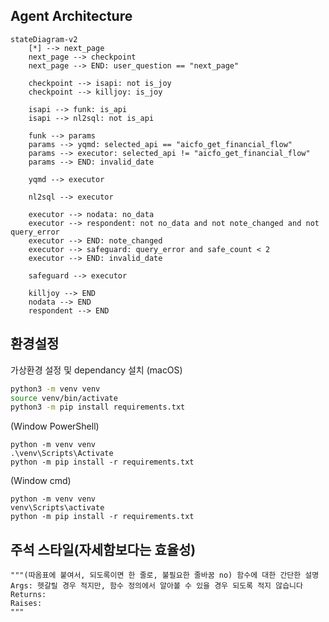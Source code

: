 ## Agent Architecture
```mermaid
stateDiagram-v2
    [*] --> next_page
    next_page --> checkpoint
    next_page --> END: user_question == "next_page"

    checkpoint --> isapi: not is_joy
    checkpoint --> killjoy: is_joy
    
    isapi --> funk: is_api
    isapi --> nl2sql: not is_api
    
    funk --> params
    params --> yqmd: selected_api == "aicfo_get_financial_flow"
    params --> executor: selected_api != "aicfo_get_financial_flow"
    params --> END: invalid_date
    
    yqmd --> executor
    
    nl2sql --> executor
    
    executor --> nodata: no_data
    executor --> respondent: not no_data and not note_changed and not query_error
    executor --> END: note_changed
    executor --> safeguard: query_error and safe_count < 2
    executor --> END: invalid_date
    
    safeguard --> executor
    
    killjoy --> END
    nodata --> END
    respondent --> END
```



## 환경설정
가상환경 설정 및 dependancy 설치 
(macOS)  
```bash
python3 -m venv venv
source venv/bin/activate
python3 -m pip install requirements.txt
```

(Window PowerShell)  
```
python -m venv venv
.\venv\Scripts\Activate
python -m pip install -r requirements.txt
```

(Window cmd)  
```
python -m venv venv
venv\Scripts\activate
python -m pip install -r requirements.txt
```

## 주석 스타일(자세함보다는 효율성)
    """(따옴표에 붙여서, 되도록이면 한 줄로, 불필요한 줄바꿈 no) 함수에 대한 간단한 설명
    Args: 헷갈릴 경우 적지만, 함수 정의에서 알아볼 수 있을 경우 되도록 적지 않습니다
    Returns:
    Raises:
    """
